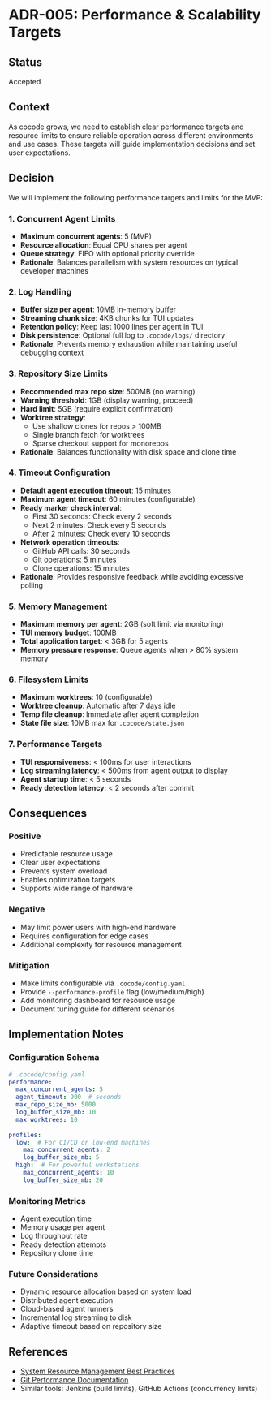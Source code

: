 # ADR-005: Performance & Scalability Targets

## Status
Accepted

## Context
As cocode grows, we need to establish clear performance targets and resource limits to ensure reliable operation across different environments and use cases. These targets will guide implementation decisions and set user expectations.

## Decision
We will implement the following performance targets and limits for the MVP:

### 1. Concurrent Agent Limits
- **Maximum concurrent agents**: 5 (MVP)
- **Resource allocation**: Equal CPU shares per agent
- **Queue strategy**: FIFO with optional priority override
- **Rationale**: Balances parallelism with system resources on typical developer machines

### 2. Log Handling
- **Buffer size per agent**: 10MB in-memory buffer
- **Streaming chunk size**: 4KB chunks for TUI updates
- **Retention policy**: Keep last 1000 lines per agent in TUI
- **Disk persistence**: Optional full log to `.cocode/logs/` directory
- **Rationale**: Prevents memory exhaustion while maintaining useful debugging context

### 3. Repository Size Limits
- **Recommended max repo size**: 500MB (no warning)
- **Warning threshold**: 1GB (display warning, proceed)
- **Hard limit**: 5GB (require explicit confirmation)
- **Worktree strategy**: 
  - Use shallow clones for repos > 100MB
  - Single branch fetch for worktrees
  - Sparse checkout support for monorepos
- **Rationale**: Balances functionality with disk space and clone time

### 4. Timeout Configuration
- **Default agent execution timeout**: 15 minutes
- **Maximum agent timeout**: 60 minutes (configurable)
- **Ready marker check interval**: 
  - First 30 seconds: Check every 2 seconds
  - Next 2 minutes: Check every 5 seconds  
  - After 2 minutes: Check every 10 seconds
- **Network operation timeouts**:
  - GitHub API calls: 30 seconds
  - Git operations: 5 minutes
  - Clone operations: 15 minutes
- **Rationale**: Provides responsive feedback while avoiding excessive polling

### 5. Memory Management
- **Maximum memory per agent**: 2GB (soft limit via monitoring)
- **TUI memory budget**: 100MB
- **Total application target**: < 3GB for 5 agents
- **Memory pressure response**: Queue agents when > 80% system memory

### 6. Filesystem Limits
- **Maximum worktrees**: 10 (configurable)
- **Worktree cleanup**: Automatic after 7 days idle
- **Temp file cleanup**: Immediate after agent completion
- **State file size**: 10MB max for `.cocode/state.json`

### 7. Performance Targets
- **TUI responsiveness**: < 100ms for user interactions
- **Log streaming latency**: < 500ms from agent output to display
- **Agent startup time**: < 5 seconds
- **Ready detection latency**: < 2 seconds after commit

## Consequences

### Positive
- Predictable resource usage
- Clear user expectations
- Prevents system overload
- Enables optimization targets
- Supports wide range of hardware

### Negative  
- May limit power users with high-end hardware
- Requires configuration for edge cases
- Additional complexity for resource management

### Mitigation
- Make limits configurable via `.cocode/config.yaml`
- Provide `--performance-profile` flag (low/medium/high)
- Add monitoring dashboard for resource usage
- Document tuning guide for different scenarios

## Implementation Notes

### Configuration Schema
```yaml
# .cocode/config.yaml
performance:
  max_concurrent_agents: 5
  agent_timeout: 900  # seconds
  max_repo_size_mb: 5000
  log_buffer_size_mb: 10
  max_worktrees: 10
  
profiles:
  low:  # For CI/CD or low-end machines
    max_concurrent_agents: 2
    log_buffer_size_mb: 5
  high:  # For powerful workstations
    max_concurrent_agents: 10
    log_buffer_size_mb: 20
```

### Monitoring Metrics
- Agent execution time
- Memory usage per agent
- Log throughput rate
- Ready detection attempts
- Repository clone time

### Future Considerations
- Dynamic resource allocation based on system load
- Distributed agent execution
- Cloud-based agent runners
- Incremental log streaming to disk
- Adaptive timeout based on repository size

## References
- [System Resource Management Best Practices](https://12factor.net/concurrency)
- [Git Performance Documentation](https://git-scm.com/docs/git-config#_performance)
- Similar tools: Jenkins (build limits), GitHub Actions (concurrency limits)